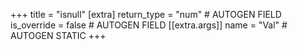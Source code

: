 +++
title = "isnull"
[extra]
return_type = "num" # AUTOGEN FIELD
is_override = false # AUTOGEN FIELD
[[extra.args]]
name = "Val" # AUTOGEN STATIC
+++